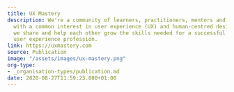 ```yaml
---
title: UX Mastery
description: We're a community of learners, practitioners, mentors and design leaders
  with a common interest in user experience (UX) and human-centred design (HCD). Together
  we share and help each other grow the skills needed for a successful career in the
  user experience profession.
link: https://uxmastery.com
source: Publication
image: "/assets/images/ux-mastery.png"
org-type: 
- _organisation-types/publication.md
date: 2020-08-27T11:59:23.000+01:00
---
```

